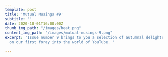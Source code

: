 ```yaml
---
template: post
title: 'Mutual Musings #9'
subtitle: ''
date: 2020-10-01T16:00:00Z
thumb_img_path: "/images/heat.png"
content_img_path: "/images/mutual-musings-9.png"
excerpt: 'Issue number 9 brings to you a selection of autumnal delights plus an update
  on our first foray into the world of YouTube. '

---
```


